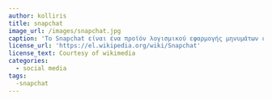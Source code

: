```yaml
---
author: kolliris  
title: snapchat
image_url: /images/snapchat.jpg
caption: 'Το Snapchat είναι ένα προϊόν λογισμικού εφαρμογής μηνυμάτων εικόνας που δημιουργήθηκε από τους Έβαν Σπίγκελ, Μπόμπι Μέρφι & Ρέγκι Μπράουν, όταν ήταν φοιτητές στο Πανεπιστήμιο του Στάνφορντ.'
license_url: 'https://el.wikipedia.org/wiki/Snapchat'
license_text: Courtesy of wikimedia
categories:
  - social media
tags:
  -snapchat
---
```

